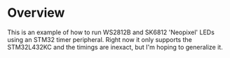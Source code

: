 # Overview

This is an example of how to run WS2812B and SK6812 'Neopixel' LEDs using an STM32 timer peripheral. Right now it only supports the STM32L432KC and the timings are inexact, but I'm hoping to generalize it.
